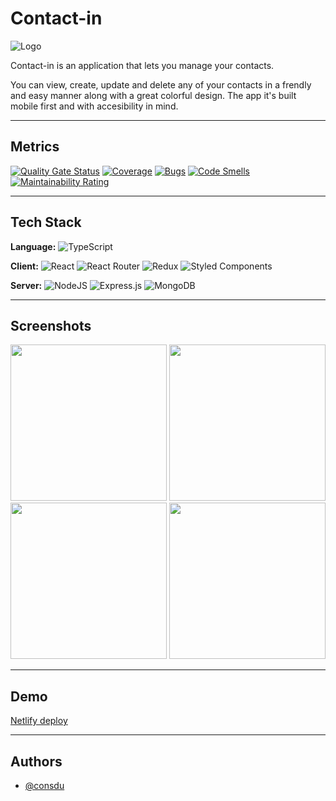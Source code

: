 # Contact-in

![Logo](https://constantin-dusescu-final-project-fro.netlify.app/favicon.ico)

Contact-in is an application that lets you manage your contacts.

You can view, create, update and delete any of your contacts in a frendly and easy manner along with a great colorful design. The app it's built mobile first and with accesibility in mind.

---

## Metrics

[![Quality Gate Status](https://sonarcloud.io/api/project_badges/measure?project=isdi-coders-2023_Constantin-Dusescu-Final-Project-front-202304-bcn&metric=alert_status)](https://sonarcloud.io/summary/new_code?id=isdi-coders-2023_Constantin-Dusescu-Final-Project-front-202304-bcn) [![Coverage](https://sonarcloud.io/api/project_badges/measure?project=isdi-coders-2023_Constantin-Dusescu-Final-Project-front-202304-bcn&metric=coverage)](https://sonarcloud.io/summary/new_code?id=isdi-coders-2023_Constantin-Dusescu-Final-Project-front-202304-bcn) [![Bugs](https://sonarcloud.io/api/project_badges/measure?project=isdi-coders-2023_Constantin-Dusescu-Final-Project-front-202304-bcn&metric=bugs)](https://sonarcloud.io/summary/new_code?id=isdi-coders-2023_Constantin-Dusescu-Final-Project-front-202304-bcn) [![Code Smells](https://sonarcloud.io/api/project_badges/measure?project=isdi-coders-2023_Constantin-Dusescu-Final-Project-front-202304-bcn&metric=code_smells)](https://sonarcloud.io/summary/new_code?id=isdi-coders-2023_Constantin-Dusescu-Final-Project-front-202304-bcn) [![Maintainability Rating](https://sonarcloud.io/api/project_badges/measure?project=isdi-coders-2023_Constantin-Dusescu-Final-Project-front-202304-bcn&metric=sqale_rating)](https://sonarcloud.io/summary/new_code?id=isdi-coders-2023_Constantin-Dusescu-Final-Project-front-202304-bcn)

---

## Tech Stack

**Language:** ![TypeScript](https://img.shields.io/badge/typescript-%23007ACC.svg?style=for-the-badge&logo=typescript&logoColor=white)

**Client:** ![React](https://img.shields.io/badge/react-%2320232a.svg?style=for-the-badge&logo=react&logoColor=%2361DAFB) ![React Router](https://img.shields.io/badge/React_Router-CA4245?style=for-the-badge&logo=react-router&logoColor=white) ![Redux](https://img.shields.io/badge/redux-%23593d88.svg?style=for-the-badge&logo=redux&logoColor=white) ![Styled Components](https://img.shields.io/badge/styled--components-DB7093?style=for-the-badge&logo=styled-components&logoColor=white)

**Server:** ![NodeJS](https://img.shields.io/badge/node.js-6DA55F?style=for-the-badge&logo=node.js&logoColor=white) ![Express.js](https://img.shields.io/badge/express.js-%23404d59.svg?style=for-the-badge&logo=express&logoColor=%2361DAFB) ![MongoDB](https://img.shields.io/badge/MongoDB-%234ea94b.svg?style=for-the-badge&logo=mongodb&logoColor=white)

---

## Screenshots

<img src="https://res.cloudinary.com/dyafanuhs/image/upload/c_scale,q_100:420,w_500/v1686763797/contactin-login_gpk6vg.webp" width="250" > <img src="https://res.cloudinary.com/dyafanuhs/image/upload/c_scale,w_500/v1686763797/contactin-contacts_qqvbbu.webp" width="250" >
<img src="https://res.cloudinary.com/dyafanuhs/image/upload/c_scale,w_500/v1686763797/contactin-contact-details_nqlk5e.webp" width="250" > <img src="https://res.cloudinary.com/dyafanuhs/image/upload/c_scale,w_500/v1686763797/contactin-add-contact_onflpp.webp" width="250" >

---

## Demo

[Netlify deploy](https://constantin-dusescu-final-project-fro.netlify.app/)

---

## Authors

- [@consdu](https://www.github.com/consdu)
